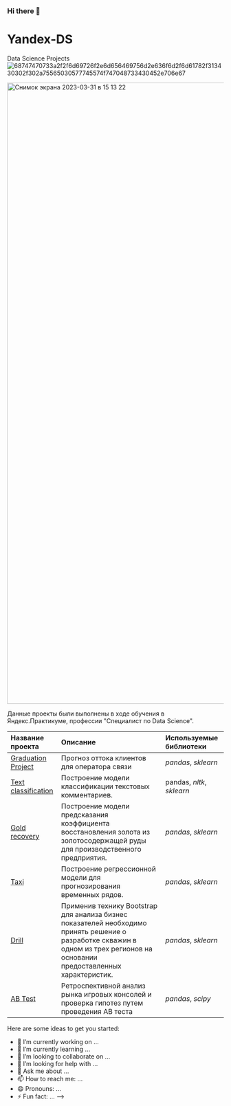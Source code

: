 ### Hi there 👋

# Yandex-DS
Data Science Projects 
![68747470733a2f2f6d69726f2e6d656469756d2e636f6d2f6d61782f313430302f302a75565030577745574f747048733430452e706e67](https://user-images.githubusercontent.com/117658367/200413473-7a9ca645-4ac8-41ef-9ef6-8a1565d6c42f.png)
<!-- ![Yandex-School-DA](https://user-images.githubusercontent.com/117658367/200413483-e4724c00-0bd6-4eb7-82b8-c3e3b0b58ab6.png) -->
<img width="1446" alt="Снимок экрана 2023-03-31 в 15 13 22" src="https://user-images.githubusercontent.com/117658367/229105576-25f6efdd-35f8-4898-bea7-1cfd8f5d1e41.png">

Данные проекты были выполнены в ходе обучения в Яндекс.Практикуме, профессии "Специалист по Data Science".

| Название проекта | Описание | Используемые библиотеки | 
| :---------------------- | :---------------------- | :---------------------- |
| [Graduation Project](https://github.com/G0odn1ght/Yandex-DS/tree/main/Cellular%20Churn%20Prediction) | Прогноз оттока клиентов для оператора связи | *pandas*, *sklearn*|
| [Text classification](https://github.com/G0odn1ght/Yandex-DS/tree/main/Text%20Classification) | Построение модели классификации текстовых комментариев.  | pandas, *nltk*, *sklearn*|
| [Gold recovery](https://github.com/G0odn1ght/Yandex-DS/tree/main/Gold) | Построение модели предсказания коэффициента восстановления золота из золотосодержащей руды для производственного предприятия. | *pandas*, *sklearn*|
| [Taxi](https://github.com/G0odn1ght/Yandex-DS/tree/main/Taxi) | Построение регрессионной модели для прогнозирования временных рядов. | *pandas*, *sklearn*|
| [Drill](https://github.com/G0odn1ght/Yandex-DS/tree/main/Drill) | Применив технику Bootstrap для анализа бизнес показателей необходимо принять решение о разработке скважин в одном из трех регионов на основании предоставленных характеристик.  | *pandas*, *sklearn*|
| [AB Test](https://github.com/G0odn1ght/Yandex-DS/tree/main/AB%20test%20Game%20project) | Ретроспективной анализ рынка игровых консолей и проверка гипотез путем проведения AB теста | *pandas*, *scipy*|

Here are some ideas to get you started:

- 🔭 I’m currently working on ...
- 🌱 I’m currently learning ...
- 👯 I’m looking to collaborate on ...
- 🤔 I’m looking for help with ...
- 💬 Ask me about ...
- 📫 How to reach me: ...
- 😄 Pronouns: ...
- ⚡ Fun fact: ...
-->
